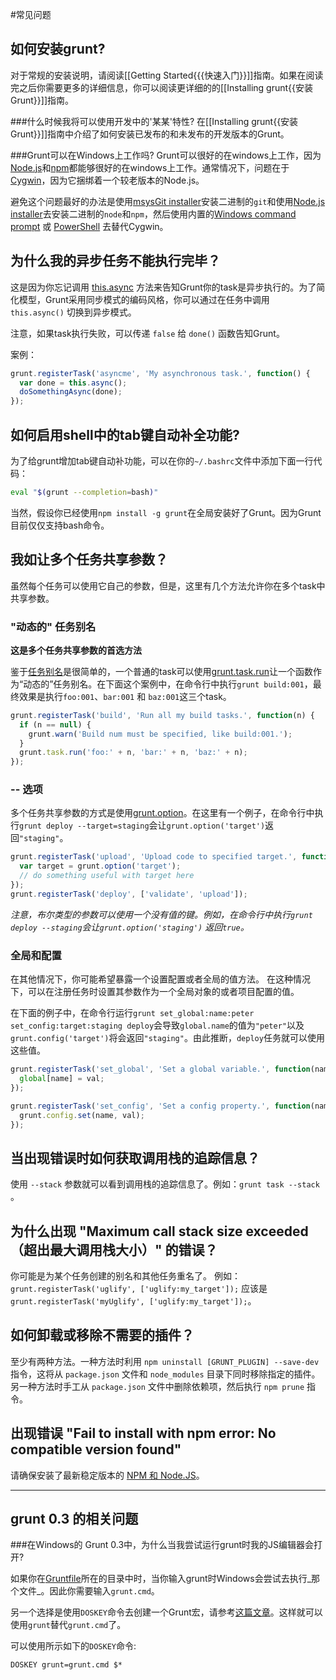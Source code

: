 #常见问题

## 如何安装grunt?
对于常规的安装说明，请阅读[[Getting Started{{{快速入门}}]]指南。如果在阅读完之后你需要更多的详细信息，你可以阅读更详细的的[[Installing grunt{{安装 Grunt}}]]指南。

###什么时候我将可以使用开发中的'某某'特性?
在[[Installing grunt{{安装 Grunt}}]]指南中介绍了如何安装已发布的和未发布的开发版本的Grunt。

###Grunt可以在Windows上工作吗?
Grunt可以很好的在windows上工作，因为[Node.js](https://nodejs.org/)和[npm](https://www.npmjs.com/)都能够很好的在windows上工作。通常情况下，问题在于[Cygwin](http://www.cygwin.com/)，因为它捆绑着一个较老版本的Node.js。

避免这个问题最好的办法是使用[msysGit installer](http://msysgit.github.com/)安装二进制的`git`和使用[Node.js installer](https://nodejs.org/#download)去安装二进制的`node`和`npm`，然后使用内置的[Windows command prompt](http://www.cs.princeton.edu/courses/archive/spr05/cos126/cmd-prompt.html) 或 [PowerShell](http://support.microsoft.com/kb/968929) 去替代Cygwin。

## 为什么我的异步任务不能执行完毕？
这是因为你忘记调用 [this.async](grunt.task#wiki-this-async) 方法来告知Grunt你的task是异步执行的。为了简化模型，Grunt采用同步模式的编码风格，你可以通过在任务中调用 `this.async()` 切换到异步模式。

注意，如果task执行失败，可以传递 `false` 给 `done()` 函数告知Grunt。

案例：

```js
grunt.registerTask('asyncme', 'My asynchronous task.', function() {
  var done = this.async();
  doSomethingAsync(done);
});
```

## 如何启用shell中的tab键自动补全功能?
为了给grunt增加tab键自动补功能，可以在你的`~/.bashrc`文件中添加下面一行代码：

```bash
eval "$(grunt --completion=bash)"
```

当然，假设你已经使用`npm install -g grunt`在全局安装好了Grunt。因为Grunt目前仅仅支持bash命令。

## 我如让多个任务共享参数？

虽然每个任务可以使用它自己的参数，但是，这里有几个方法允许你在多个task中共享参数。

### "动态的" 任务别名
**这是多个任务共享参数的首选方法**

鉴于[任务别名](grunt#wiki-grunt-registerTask)是很简单的，一个普通的task可以使用[grunt.task.run](grunt.task#wiki-grunt-task-run)让一个函数作为“动态的”任务别名。在下面这个案例中，在命令行中执行`grunt build:001`，最终效果是执行`foo:001`、`bar:001` 和 `baz:001`这三个task。

```js
grunt.registerTask('build', 'Run all my build tasks.', function(n) {
  if (n == null) {
    grunt.warn('Build num must be specified, like build:001.');
  }
  grunt.task.run('foo:' + n, 'bar:' + n, 'baz:' + n);
});
```

### -- 选项

多个任务共享参数的方式是使用[grunt.option](grunt#wiki-grunt-option)。在这里有一个例子，在命令行中执行`grunt deploy --target=staging`会让`grunt.option('target')`返回`"staging"`。

```js
grunt.registerTask('upload', 'Upload code to specified target.', function() {
  var target = grunt.option('target');
  // do something useful with target here
});
grunt.registerTask('deploy', ['validate', 'upload']);
```

_注意，布尔类型的参数可以使用一个没有值的键。例如，在命令行中执行`grunt deploy --staging`会让`grunt.option('staging')` 返回`true`。_

### 全局和配置

在其他情况下，你可能希望暴露一个设置配置或者全局的值方法。 在这种情况下，可以在注册任务时设置其参数作为一个全局对象的或者项目配置的值。

在下面的例子中，在命令行运行`grunt set_global:name:peter set_config:target:staging deploy`会导致`global.name`的值为`"peter"`以及`grunt.config('target')`将会返回`"staging"`。由此推断，`deploy`任务就可以使用这些值。

```js
grunt.registerTask('set_global', 'Set a global variable.', function(name, val) {
  global[name] = val;
});

grunt.registerTask('set_config', 'Set a config property.', function(name, val) {
  grunt.config.set(name, val);
});
```

## 当出现错误时如何获取调用栈的追踪信息？

使用 `--stack` 参数就可以看到调用栈的追踪信息了。例如：`grunt task --stack` 。

## 为什么出现 "Maximum call stack size exceeded（超出最大调用栈大小）" 的错误？

你可能是为某个任务创建的别名和其他任务重名了。
例如：`grunt.registerTask('uglify', ['uglify:my_target']);` 应该是 `grunt.registerTask('myUglify', ['uglify:my_target']);`。

## 如何卸载或移除不需要的插件？

至少有两种方法。一种方法时利用 `npm uninstall [GRUNT_PLUGIN] --save-dev` 指令，这将从 `package.json` 文件和 `node_modules` 目录下同时移除指定的插件。另一种方法时手工从 `package.json` 文件中删除依赖项，然后执行 `npm prune` 指令。

## 出现错误 "Fail to install with npm error: No compatible version found"

请确保安装了最新稳定版本的 [NPM 和 Node.JS](https://nodejs.org/)。


***


## grunt 0.3 的相关问题

###在Windows的 Grunt 0.3中，为什么当我尝试运行grunt时我的JS编辑器会打开?

如果你在[Gruntfile](getting-started)所在的目录中时，当你输入grunt时Windows会尝试去执行_那个文件_。因此你需要输入`grunt.cmd`。

另一个选择是使用`DOSKEY`命令去创建一个Grunt宏，请参考[这篇文章](https://gist.github.com/vladikoff/38307908088d58af206b)。这样就可以使用`grunt`替代`grunt.cmd`了。

可以使用所示如下的`DOSKEY`命令:

```
DOSKEY grunt=grunt.cmd $*
```
